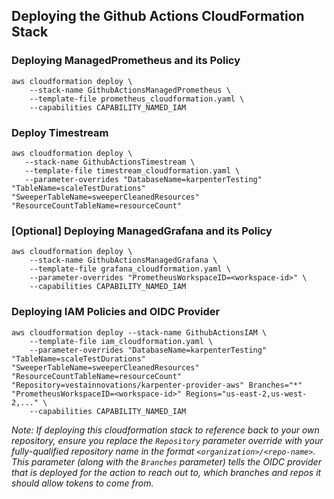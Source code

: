 ## Deploying the Github Actions CloudFormation Stack

### Deploying ManagedPrometheus and its Policy
```console
aws cloudformation deploy \
    --stack-name GithubActionsManagedPrometheus \
    --template-file prometheus_cloudformation.yaml \
    --capabilities CAPABILITY_NAMED_IAM
```

### Deploy Timestream
```console
aws cloudformation deploy \
   --stack-name GithubActionsTimestream \
   --template-file timestream_cloudformation.yaml \
   --parameter-overrides "DatabaseName=karpenterTesting" "TableName=scaleTestDurations" "SweeperTableName=sweeperCleanedResources" "ResourceCountTableName=resourceCount"
```

### [Optional] Deploying ManagedGrafana and its Policy
```console
aws cloudformation deploy \
    --stack-name GithubActionsManagedGrafana \
    --template-file grafana_cloudformation.yaml \
    --parameter-overrides "PrometheusWorkspaceID=<workspace-id>" \
    --capabilities CAPABILITY_NAMED_IAM
```

### Deploying IAM Policies and OIDC Provider

```console
aws cloudformation deploy --stack-name GithubActionsIAM \
    --template-file iam_cloudformation.yaml \
    --parameter-overrides "DatabaseName=karpenterTesting" "TableName=scaleTestDurations" "SweeperTableName=sweeperCleanedResources" "ResourceCountTableName=resourceCount" "Repository=vestainnovations/karpenter-provider-aws" Branches="*" "PrometheusWorkspaceID=<workspace-id>" Regions="us-east-2,us-west-2,..." \
    --capabilities CAPABILITY_NAMED_IAM
```

_Note: If deploying this cloudformation stack to reference back to your own repository, ensure you replace the `Repository` parameter override with your fully-qualified repository name in the format `<organization>/<repo-name>`. This parameter (along with the `Branches` parameter) tells the OIDC provider that is deployed for the action to reach out to, which branches and repos it should allow tokens to come from._
